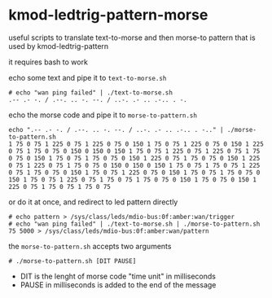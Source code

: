 # kmod-ledtrig-pattern-morse
useful scripts to translate text-to-morse and then morse-to pattern that is used by kmod-ledtrig-pattern

it requires bash to work

echo some text and pipe it to `text-to-morse.sh`
```
# echo "wan ping failed" | ./text-to-morse.sh 
.-- .- -. / .--. .. -. --. / ..-. .- .. .-.. . -.
```

echo the morse code and pipe it to `morse-to-pattern.sh`
```
echo ".-- .- -. / .--. .. -. --. / ..-. .- .. .-.. . -.." | ./morse-to-pattern.sh 
1 75 0 75 1 225 0 75 1 225 0 75 0 150 1 75 0 75 1 225 0 75 0 150 1 225 0 75 1 75 0 75 0 150 0 150 0 150 1 75 0 75 1 225 0 75 1 225 0 75 1 75 0 75 0 150 1 75 0 75 1 75 0 75 0 150 1 225 0 75 1 75 0 75 0 150 1 225 0 75 1 225 0 75 1 75 0 75 0 150 0 150 0 150 1 75 0 75 1 75 0 75 1 225 0 75 1 75 0 75 0 150 1 75 0 75 1 225 0 75 0 150 1 75 0 75 1 75 0 75 0 150 1 75 0 75 1 225 0 75 1 75 0 75 1 75 0 75 0 150 1 75 0 75 0 150 1 225 0 75 1 75 0 75 1 75 0 75
```

or do it at once, and redirect to led pattern directly
```
# echo pattern > /sys/class/leds/mdio-bus:0f:amber:wan/trigger
# echo "wan ping failed" | ./text-to-morse.sh | ./morse-to-pattern.sh 75 5000 > /sys/class/leds/mdio-bus:0f:amber:wan/pattern
```
the `morse-to-pattern.sh` accepts two arguments
```
# ./morse-to-pattern.sh [DIT PAUSE]
```
- DIT is the lenght of morse code "time unit" in milliseconds
- PAUSE in milliseconds is added to the end of the message
